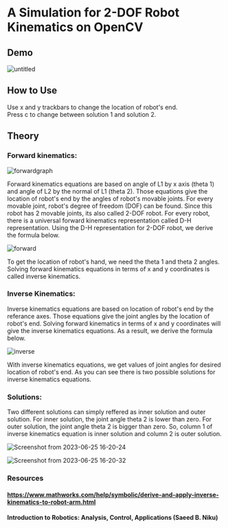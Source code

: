
# A Simulation for 2-DOF Robot Kinematics on OpenCV

## Demo

![untitled](https://github.com/Albaryan/opencv_kinematics/assets/104989834/7a6a0f93-d2b2-4e76-beca-e36d5d483c59)

## How to Use

Use x and y trackbars to change the location of robot's end.\
Press c to change between solution 1 and solution 2.

## Theory

### Forward kinematics:

![forwardgraph](https://github.com/Albaryan/opencv_kinematics/assets/104989834/e1b0b9e9-11c1-4016-b410-d87c598e76de)

Forward kinematics equations are based on angle of L1 by x axis (theta 1) and angle of L2 by the normal of L1 (theta 2). Those equations give the location of robot's end by the angles of robot's movable joints. For every movable joint, robot's degree of freedom (DOF) can be found. Since this robot has 2 movable joints, its also called 2-DOF robot. For every robot, there is a universal forward kinematics representation called D-H representation. Using the D-H representation for 2-DOF robot, we derive the formula below.

![forward](https://github.com/Albaryan/opencv_kinematics/assets/104989834/f2fb96e5-8225-4e98-a93b-54fb6218136e)

To get the location of robot's hand, we need the theta 1 and theta 2 angles. Solving forward kinematics equations in terms of x and y coordinates is called inverse kinematics.

### Inverse Kinematics:

Inverse kinematics equations are based on location of robot's end by the referance axes. Those equations give the joint angles by the location of robot's end. Solving forward kinematics in terms of x and y coordinates will give the inverse kinematics equations. As a result, we derive the formula below. 


![inverse](https://github.com/Albaryan/opencv_kinematics/assets/104989834/68322e7f-1f20-4781-bb8e-221e95d0c3ca)

With inverse kinematics equations, we get values of joint angles for desired location of robot's end. As you can see there is two possible solutions for inverse kinematics equations.

### Solutions:

Two different solutions can simply reffered as inner solution and outer solution. For inner solution, the joint angle theta 2 is lower than zero. For outer solution, the joint angle theta 2 is bigger than zero. So, column 1 of inverse kinematics equation is inner solution and column 2 is outer solution.

![Screenshot from 2023-06-25 16-20-24](https://github.com/Albaryan/opencv_kinematics/assets/104989834/cbe4af48-3119-4abd-b151-572c88347e08)

![Screenshot from 2023-06-25 16-20-32](https://github.com/Albaryan/opencv_kinematics/assets/104989834/f44d3499-5d92-436a-969c-ac786090bf06)

### Resources

#### https://www.mathworks.com/help/symbolic/derive-and-apply-inverse-kinematics-to-robot-arm.html
#### Introduction to Robotics: Analysis, Control, Applications (Saeed B. Niku)



